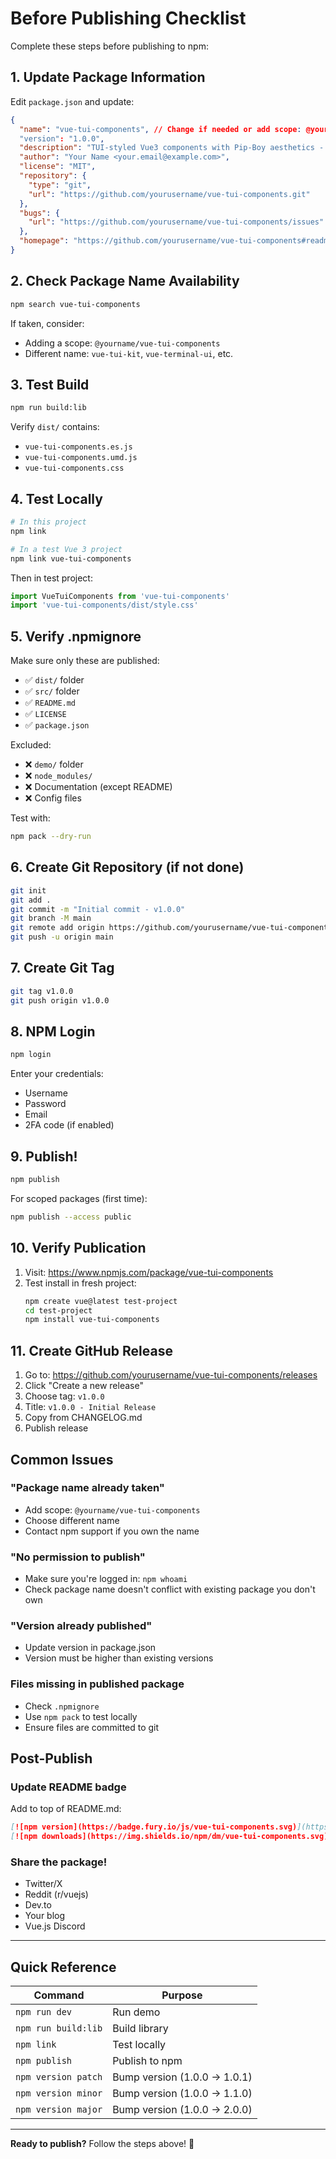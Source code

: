 # Before Publishing Checklist

Complete these steps before publishing to npm:

## 1. Update Package Information

Edit `package.json` and update:

```json
{
  "name": "vue-tui-components", // Change if needed or add scope: @yourname/vue-tui-components
  "version": "1.0.0",
  "description": "TUI-styled Vue3 components with Pip-Boy aesthetics - retro terminal UI components for Vue 3",
  "author": "Your Name <your.email@example.com>",
  "license": "MIT",
  "repository": {
    "type": "git",
    "url": "https://github.com/yourusername/vue-tui-components.git"
  },
  "bugs": {
    "url": "https://github.com/yourusername/vue-tui-components/issues"
  },
  "homepage": "https://github.com/yourusername/vue-tui-components#readme"
}
```

## 2. Check Package Name Availability

```bash
npm search vue-tui-components
```

If taken, consider:
- Adding a scope: `@yourname/vue-tui-components`
- Different name: `vue-tui-kit`, `vue-terminal-ui`, etc.

## 3. Test Build

```bash
npm run build:lib
```

Verify `dist/` contains:
- `vue-tui-components.es.js`
- `vue-tui-components.umd.js`
- `vue-tui-components.css`

## 4. Test Locally

```bash
# In this project
npm link

# In a test Vue 3 project
npm link vue-tui-components
```

Then in test project:

```javascript
import VueTuiComponents from 'vue-tui-components'
import 'vue-tui-components/dist/style.css'
```

## 5. Verify .npmignore

Make sure only these are published:
- ✅ `dist/` folder
- ✅ `src/` folder  
- ✅ `README.md`
- ✅ `LICENSE`
- ✅ `package.json`

Excluded:
- ❌ `demo/` folder
- ❌ `node_modules/`
- ❌ Documentation (except README)
- ❌ Config files

Test with:
```bash
npm pack --dry-run
```

## 6. Create Git Repository (if not done)

```bash
git init
git add .
git commit -m "Initial commit - v1.0.0"
git branch -M main
git remote add origin https://github.com/yourusername/vue-tui-components.git
git push -u origin main
```

## 7. Create Git Tag

```bash
git tag v1.0.0
git push origin v1.0.0
```

## 8. NPM Login

```bash
npm login
```

Enter your credentials:
- Username
- Password
- Email
- 2FA code (if enabled)

## 9. Publish!

```bash
npm publish
```

For scoped packages (first time):
```bash
npm publish --access public
```

## 10. Verify Publication

1. Visit: https://www.npmjs.com/package/vue-tui-components
2. Test install in fresh project:
   ```bash
   npm create vue@latest test-project
   cd test-project
   npm install vue-tui-components
   ```

## 11. Create GitHub Release

1. Go to: https://github.com/yourusername/vue-tui-components/releases
2. Click "Create a new release"
3. Choose tag: `v1.0.0`
4. Title: `v1.0.0 - Initial Release`
5. Copy from CHANGELOG.md
6. Publish release

## Common Issues

### "Package name already taken"
- Add scope: `@yourname/vue-tui-components`
- Choose different name
- Contact npm support if you own the name

### "No permission to publish"
- Make sure you're logged in: `npm whoami`
- Check package name doesn't conflict with existing package you don't own

### "Version already published"
- Update version in package.json
- Version must be higher than existing versions

### Files missing in published package
- Check `.npmignore`
- Use `npm pack` to test locally
- Ensure files are committed to git

## Post-Publish

### Update README badge

Add to top of README.md:
```markdown
[![npm version](https://badge.fury.io/js/vue-tui-components.svg)](https://www.npmjs.com/package/vue-tui-components)
[![npm downloads](https://img.shields.io/npm/dm/vue-tui-components.svg)](https://www.npmjs.com/package/vue-tui-components)
```

### Share the package!
- Twitter/X
- Reddit (r/vuejs)
- Dev.to
- Your blog
- Vue.js Discord

---

## Quick Reference

| Command | Purpose |
|---------|---------|
| `npm run dev` | Run demo |
| `npm run build:lib` | Build library |
| `npm link` | Test locally |
| `npm publish` | Publish to npm |
| `npm version patch` | Bump version (1.0.0 → 1.0.1) |
| `npm version minor` | Bump version (1.0.0 → 1.1.0) |
| `npm version major` | Bump version (1.0.0 → 2.0.0) |

---

**Ready to publish?** Follow the steps above! 🚀
